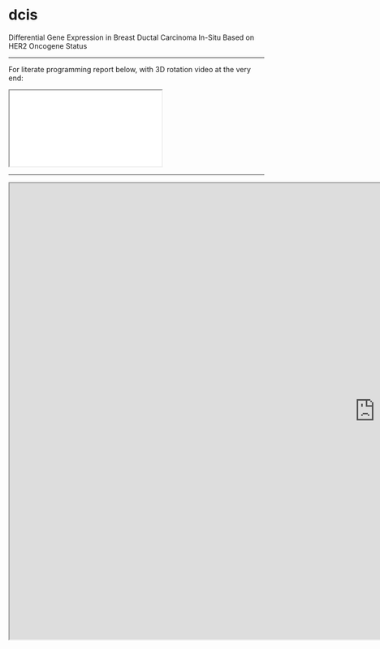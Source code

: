 # dcis
Differential Gene Expression in Breast Ductal Carcinoma In-Situ  Based on HER2 Oncogene Status
___

For literate programming report below, with 3D rotation video at the very end: 

<iframe src=“http://mathbiol.github.io/dcis/html/harada2.html”></iframe>

_____


<iframe width="1440" height="900" src="https://www.youtube.com/embed/VX12k1N96to” frameborder="0" allowfullscreen></iframe>






